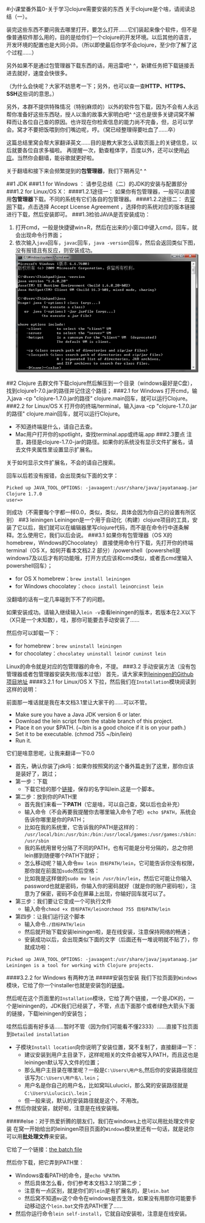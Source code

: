 #小课堂番外篇0-关于学习clojure需要安装的东西
关于clojure是个啥，请阅读总结（一）。

装完这些东西不要问我去哪里打开，要怎么打开……它们装起来像个软件，但不是像普通软件那么用的，目的是给你们一个clojure的开发环境。以后其他的语言，开发环境的配置也是大同小异。（所以即使最后你学不会clojure，至少你了解了这个过程……）

另外如果不是通过包管理器下载东西的话，用迅雷吧^ ^，新建任务把下载链接丢进去就好，速度会快很多。

（为什么会快呢？大家不妨思考一下；另外，也可以查一查**HTTP、HTTPS、SSH**这些词的意思。）

另外，本群不提供特殊情况（特别麻烦的）以外的软件包下载，因为不会有人永远帮你准备好这些东西哒，授人以渔的故事大家明白吧^ ^这也是很多关键词窝不解释而让各位自己查的原因。也许现在你检索信息的能力尚不完备，但，总可以学会。窝才不要把饭喂到你们嘴边呢，哼。（窝已经整理得要吐血了……卒）

这篇总结里窝会帮大家翻译英文……目的是教大家怎么读取页面上的关键信息，以后就要各位自求多福啦。
再提醒一次，勤查粗体字，百度以外，还可以使用[必应](http://cn.bing.com/)。当然你会翻墙，能谷歌就更好啦。

关于翻墙和接下来会频繁提到的**包管理器**，我们下期再见^ ^

##1 JDK
###1.1 for Windows ：
请参见总结（二）的JDK的安装与配置部分
###1.2 for Linux/OS X：
####1.2.1途径一：
如果你有包管理器，一般可以直接用**包管理器**下载。不同的系统有它们各自的包管理器。
####1.2.2途径二：
去[官网](http://www.oracle.com/technetwork/java/javase/downloads/jdk8-downloads-2133151.html)下载，点击选择  Accept License Agreement  ，选择你的系统对应的版本链接进行下载，然后安装即可。
###1.3检验JAVA是否安装成功：
1. 打开cmd，一般是快捷键win+R，然后在出来的小窗口中键入cmd，回车，就会出现命令行界面；
2. 依次输入`java`回车，`javac`回车，`java -version`回车，然后会返回类似下图，没有报错且有反应，则安装成功。
![Alt text](./image.gif)
			
##2 Clojure
去群文件下载clojure然后解压到一个目录（windows最好是C盘），找到clojure1-7.0.jar的路径并记住这个路径； 
###2.1 for Windows
打开cmd，输入java -cp "clojure-1.7.0.jar的路径" clojure.main回车，就可以运行Clojure。
###2.2 for Linux/OS X
打开你的终端/terminal，输入java -cp "clojure-1.7.0.jar的路径" clojure.main回车，就可以运行Clojure。
- 不知道终端是什么，请自己去查。
- Mac用户打开你的spotlight，查找terminal.app或终端.app
###2.3要点
注意，路径是clojure-1.7.0-jar的路径。如果你的系统没有显示文件扩展名，请去文件夹属性里设置显示扩展名。

关于如何显示文件扩展名，不会的请自己搜索。

回车以后若没有报错，会出现类似下面的文字：
```
Picked up JAVA_TOOL_OPTIONS: -javaagent:/usr/share/java/jayatanaag.jar 
Clojure 1.7.0
user=> 
```
则成功（不需要每个字都一样0.0，类似，类似，具体会因为你自己的设置有所区别）
##3 leiningen
Leiningen是一个用于自动化（构建）clojure项目的工具，安装了它以后，我们就可以在编辑器里写clojure代码，而不是在命令行中逐条解释。怎么使用它，我们以后会说。
###3.1 如果你有包管理器（OS X的homebrew，Windows的Chocolatey）
直接使用命令行下载，先打开你的终端terminal（OS X，如何开看本文档2.2 部分）/powershell（powershell是windows7及以后才有的功能哦，打开方式应该和cmd类似，或者去cmd里输入powershell回车）；
- for OS X homebrew：`brew install leiningen`
- for Windows chocolatey：`choco install lein`or`cinst lein`

没翻墙的话有一定几率碰到下不了的问题。

如果安装成功。请输入继续输入`lein -v`查看leiningen的版本，若版本在2.X以下（X只是一个未知数），哇，那你可能要去手动安装了……

然后你可以卸载一下：
- for homebrew：`brew uninstall leiningen`
- for chocolatey：`chocolatey uninstall lein`or` cuninst lein`

Linux的命令就是对应的包管理器的命令，不提。
###3.2 手动安装方法（没有包管理器或者包管理器安装失败/版本过低）
首先，请大家来到[leiningen的Github项目地址](https://github.com/technomancy/leiningen)
####3.2.1 for Linux/OS X
下拉，然后我们在`Installation`模块阅读到这样的说明：

前面那一堆话就是我在本文档3.1里让大家干的……可以不管。
- Make sure you have a Java JDK version 6 or later.
- Download the lein script from the stable branch of this project.
- Place it on your $PATH. (~/bin is a good choice if it is on your path.)
- Set it to be executable. (chmod 755 ~/bin/lein)
- Run it.

它们是啥意思呢，让我来翻译一下0.0
- 首先，确认你装了jdk吗：如果你按照窝的这个番外篇走到了这里，那你应该是装好了，跳过；
- 第一步：下载
	- 下载它给的那个[链接](https://raw.githubusercontent.com/technomancy/leiningen/stable/bin/lein)，保存的名字叫lein.这是一个脚本。
- 第二步：放到你的PATH里
	- 首先我们来看一下**PATH**（它是啥，可以自己查，窝以后也会补充）
	- 输入命令（不会再要我提醒你去哪里输入命令了吧）`echo $PATH`，系统会告诉你哪里是你的PATH；
	- 比如在我的系统里，它告诉我的PATH是这样的：
	`/usr/local/bin:/usr/bin:/bin:/usr/local/games:/usr/games:/sbin:/usr/sbin`
	- 我的系统用冒号分隔了不同的PATH，也有可能是分号分隔的，总之你把lein挪到随便哪个PATH下就好；
	- 怎么移动呢？输入命令`mv lein 目标PATH/lein`，它可能告诉你没有权限，那你就在前面加`sudo`然后空格：
	- 比如我是这样做的`sudo mv lein /usr/bin/lein`，然后它可能让你输入password也就是密码，你输入你的密码就好（就是你的账户密码啦），注意为了保密，密码不会在屏幕上出现，你输好回车就可以了。
- 第三步：我们要让它变成一个可执行文件
	- 输入命令`chmod +x 目标PATH/lein`or`chmod 755 目标PATH/lein`
- 第四步：让我们运行这个脚本
	- 输入命令`./目标PATH/lein`
	- 然后就开始下载安装leiningen啦，是在线安装，注意保持网络的畅通；
	- 安装成功以后，会出现类似下面的文字（后面还有一堆说明就不贴了），你就成功啦：
```
Picked up JAVA_TOOL_OPTIONS: -javaagent:/usr/share/java/jayatanaag.jar 
Leiningen is a tool for working with Clojure projects.
```
####3.2.2 for Windows
有两种方法
#####安装包安装
我们下拉页面到`Windows`模块，它给了你一个installer也就是安装包的[链接](http://leiningen-win-installer.djpowell.net/)。

然后呢在这个页面里的`Installation`模块，它给了两个链接，一个是JDK的，一个是leiningen的，JDK我们已经装了，不管，点击下面那个或者绿色大箭头下面的链接，下载leiningen的安装包；

哇然后后面有好多话……暂时不管（因为你们可能看不懂2333）……直接下拉页面到`Detailed installation`
- 子模块`Install location`向你说明了安装位置，窝不复制了，直接翻译一下：
	- 建议安装到用户主目录下，这样呢相关的文件会被写入PATH，而且这也是leiningen默认写入文件的位置；
	- 那么用户主目录在哪里呢？一般是`C:\Users\用户名`,然后你的安装路径就应该写为`C:\Users\用户名\.lein`；
	- 用户名是你自己的用户名，比如窝叫Lulucici，那么窝的安装路径就是`C:\Users\Lulucici\.lein`；
	- 但一般来说，默认的安装路径就是这个，不用改。
- 然后你就安装，就好啦，注意是在线安装哦。

#####else：对于热爱折腾的朋友们，我们在windows上也可以用批处理文件安装
在窝一开始给出的leiningen项目页面的`Windows`模块里还有一句话，就是说你可以用**批处理文件**来安装。

它给了一个链接：[the batch file](https://raw.githubusercontent.com/technomancy/leiningen/stable/bin/lein.bat)

然后你下载，把它弄到PATH里：
- Windows查看PATH的命令，是`echo %PATH%`
	- 然后具体怎么看，你们参考本文档3.2.1的第二步；
	- 注意有一点区别，就是你们的`lein`是有扩展名的，是`lein.bat`
	- 然后窝不知道`mv`这个命令在windows是否生效，如果没有用那你可能要手动移动这个`lein.bat`文件去PATH里了……
- 然后你运行命令`lein self-install`，它就自动安装啦，注意是在线安装。





